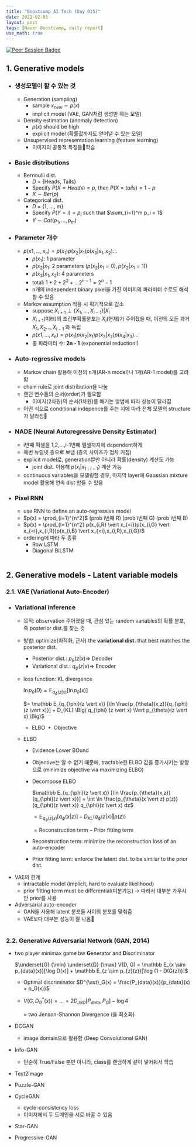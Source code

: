 ```yaml
---
title: "Boostcamp AI Tech (Day 015)"
date: 2021-02-05
layout: post
tags: [Naver Boostcamp, daily report]
use_math: true
---
```


[![Peer Session Badge](https://img.shields.io/badge/Peer%20Session-CC527A?style=flat)](../peer_session/day015.html)

## 1. Generative models

* ### 생성모델이 할 수 있는 것
    * Generation (sampling)
        * sample $x_{new} \sim p(x)$
        * implicit model (VAE, GAN처럼 생성만 하는 모델)
    * Density estimation (anomaly detection)
        * $p(x)$ should be high
        * explicit model (확률값까지도 얻어낼 수 있는 모델)
    * Unsupervised representation learning (feature learning)
        * 이미지의 공통적 특징들학습
* ### Basic distributions
    * Bernoulli dist.
        * $D$ = {Heads, Tails}
        * Specify $P(X = Heads) = p$, then $P(X = tails) = 1 - p$
        * $X \sim Ber(p)$
    * Categorical dist.
        * $D$ = {1, ...,  m}
        * Specify $P(Y = i) = p_i$ such that $\sum_{i=1}^m p_i = 1$
        * $Y \sim Cat(p_1, \dots , p_m)$
* ### Parameter 개수
    * $p(x1, \dots, x_n) = p(x_1)p(x_2 \vert x_1)p(x_3 \vert x_1, x_2) \dots$
        * $p(x_1)$: 1 parameter
        * $p(x_2 \vert x_1$: 2 parameters ($p(x_2 \vert x_1 = 0), p(x_2 \vert x_1 = 1)$)
        * $p(x_3 \vert x_1, x_2)$: 4 parameters
        * total: $1 + 2 + 2^2 + \dots 2^{n-1} = 2^n - 1$
        * n개의 independent binary pixel을 가진 이미지의 파라미터 수로도 해석할 수 있음
    * Markov assumption 적용 시 획기적으로 감소
        * suppose $X_{i+1} \perp \{ X_1, \dots, X_{i-1} \} \vert X_i$
        * $X_{i+1}$(미래)의 조건부확률분포는 $X_i$(현재)가 주어졌을 때, 이전의 모든 과거 $X_1, X_2 \dots, X_{i-1}$ 와 독립
        * $p(x1, \dots, x_n) = p(x_1)p(x_2 \vert x_1)p(x_3 \vert x_2)p(x_4 \vert x_3) \dots$
        * 총 파라미터 수: **2n - 1** (exponential reduction!)
* ### Auto-regressive models
    * Markov chain 활용해 이전의 n개(AR-n model)나 1개(AR-1 model)를 고려함
    * chain rule로 joint distribution을 나눔
    * 랜던 변수들의 순서(order)가 필요함
        * 이미지(2차원)의 순서(1차원)를 매기는 방법에 따라 성능이 달라짐
    * 어떤 식으로 conditional indepence를 주는 지에 따라 전체 모델의 structure가 달라짐
* ### NADE (Neural Autoregressive Density Estimator)
    * i번째 픽셀을 1,2,...,i-1번째 필셀까지에 dependent하게
    * 매번 뉴럴넷 층으로 보냄 (층의 사이즈가 점차 커짐)
    * explicit model로, generation뿐만 아니라 확률(density) 계산도 가능
        * joint dist. 이용해 $p(x_i \vert x_{1:i-1})$ 계산 가능
    * continuous variables을 모델링할 경우, 마지막 layer에 Gaussian mixture model 활용해 연속 dist 만들 수 있음
* ### Pixel RNN
    * use RNN to define an auto-regressive model
    * $p(x) = \prod_{i=1}^{n^2}$ (prob i번째 R) (prob i번째 G) (prob i번째 B)
    * $p(x) = \prod_{i=1}^{n^2} p(x_{i,R} \vert x_{<i})p(x_{i,G} \vert x_{<i},x_{i,R})p(x_{i,B} \vert x_{<i},x_{i,R},x_{i,G})$
    * ordering에 따라 두 종류
        * Row LSTM
        * Diagonal BiLSTM
<br><br>

## 2. Generative models - Latent variable models

### 2.1. VAE (Variational Auto-Encoder)

* ### Variational inference
    * 목적: observation 주어졌을 때, 관심 있는 random variables의 확률 분포, 즉 posterior dist.를 찾는 것
    * 방법: optimize(최적화, 근사) the **variational dist.** that best matches the posterior dist.
        * Posterior dist.: $p_{\theta}(z \vert x) \Rightarrow$ Decoder
        * Variational dist.: $q_\phi(z \vert x) \Rightarrow$ Encoder
    * loss function: KL divergence

        $\ln p_{\theta}(D) = \mathbb E_{q_{\phi}(z \vert x)} [\ln p_{\theta}(x)]$

        $= \mathbb E_{q_{\phi}(z \vert x)} [\ln \frac{p_{\theta}(x,z)}{q_{\phi}(z \vert x)}] + D_{KL} \Big( q_{\phi} (z \vert x) \Vert p_{\theta}(z \vert x) \Big)$

        $= \text{ ELBO } + \text{ Objective}$

    * ELBO
        * Evidence Lower BOund
        * Objective는 알 수 없기 때문에, tractable한 ELBO 값을 증가시키는 방향으로 (minimize objective via maximizing ELBO)
        * Decompose ELBO

            $\mathbb E_{q_{\phi}(z \vert x)} [\ln \frac{p_{\theta}(x,z)}{q_{\phi}(z \vert x)}] = \int \ln \frac{p_{\theta}(x \vert z) p(z)}{q_{\phi}(z \vert x)} q_{\phi}(z \vert x) dz$

            $= \mathbb E_{q_{\phi}(z \vert x)} [q_{\phi}(x \vert z)] - D_{KL} \Big( q_{\phi} (z \vert x) \Vert p(z) \Big)$

            $= \text{Reconstruction term} - \text{Prior fitting term}$

        * Reconstruction term: minimize the reconstruction loss of an auto-encoder
        * Prior fitting term: enforce the latent dist. to be similar to the prior dist.
* VAE의 한계
    * intractable model (implicit, hard to evaluate likelihood)
    * prior fitting term must be differential(미분가능) $\rightarrow$ 따라서 대부분 가우시안 prior를 사용
* Adversarial auto-encoder
    * GAN을 사용해 latent 분포들 사이의 분포를 맞춰줌
    * VAE보다 대부분 성능이 잘 나옴
<br><br>

### 2.2. Generative Adversarial Network (GAN, 2014)

* two player minimax game bw **G**enerator and **D**iscriminator
    
    $\underset{G} {\min} \underset{D} {\max} V(D, G) = \mathbb E_{x \sim p_{data}(x)}[\log D(x)] + \mathbb E_{z \sim p_{z}(z)}[\log (1 - D(G(z)))]$

    * Optimal discriminator $D^{\ast}_G(x) = \frac{P_{data}(x)}{p_{data}(x) + p_G(x)}$
    * $V(G,D^{\ast}_G(x)) = \dots = 2D_{JSD}\left[ P_{data},P_G \right] - \log 4$

        $=$ two Jenson-Shannon Divergence (을 최소화)
* DCGAN
    * image domain으로 활용함 (Deep Convolutional GAN)
* Info-GAN
    * 단순히 True/False 뿐만 아니라, class를 랜덤하게 같이 넣어줘서 학습
* Text2Image
* Puzzle-GAN
* CycleGAN
    * cycle-consistency loss
    * 이미지에서 두 도메인을 서로 바꿀 수 있음
* Star-GAN
* Progressive-GAN
<br><br>